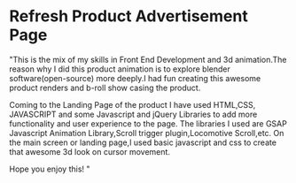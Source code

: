 # Refresh Product Advertisement Page
"This is the mix of my skills in Front End Development and 3d animation.The reason why I did this product animation is to explore blender software(open-source) more deeply.I had fun creating this awesome product renders and b-roll show casing the product.

Coming to the Landing Page of the product I have used HTML,CSS, JAVASCRIPT and some Javascript and jQuery Libraries to add more functionality and user experience to the page.
The libraries I used are GSAP Javascript Animation Library,Scroll trigger plugin,Locomotive Scroll,etc.
On the main screen or landing page,I used basic javascript and css to create that awesome 3d look on cursor movement.

Hope you enjoy this!
"
